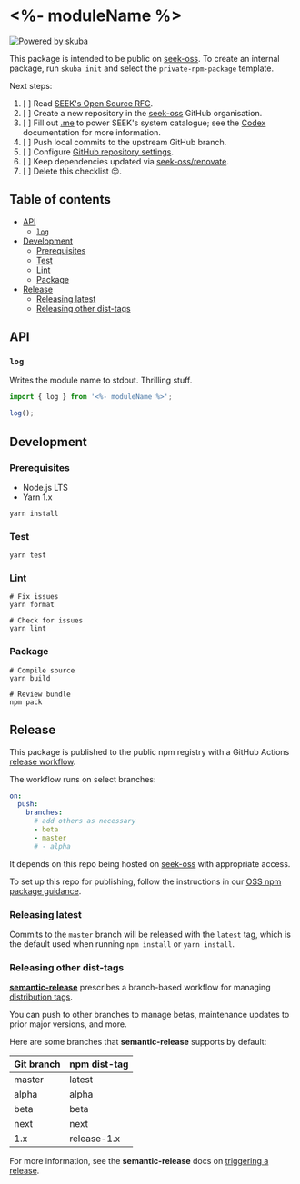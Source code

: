 # <%- moduleName %>

[![Powered by skuba](https://img.shields.io/badge/🤿%20skuba-powered-009DC4)](https://github.com/seek-oss/skuba)

This package is intended to be public on [seek-oss].
To create an internal package,
run `skuba init` and select the `private-npm-package` template.

Next steps:

1. [ ] Read [SEEK's Open Source RFC].
2. [ ] Create a new repository in the [seek-oss] GitHub organisation.
3. [ ] Fill out [.me](.me) to power SEEK's system catalogue;
       see the [Codex] documentation for more information.
4. [ ] Push local commits to the upstream GitHub branch.
5. [ ] Configure [GitHub repository settings].
6. [ ] Keep dependencies updated via [seek-oss/renovate].
7. [ ] Delete this checklist 😌.

## Table of contents

- [API](#api)
  - [`log`](#log)
- [Development](#development)
  - [Prerequisites](#prerequisites)
  - [Test](#test)
  - [Lint](#lint)
  - [Package](#package)
- [Release](#release)
  - [Releasing latest](#releasing-latest)
  - [Releasing other dist-tags](#releasing-other-dist-tags)

## API

### `log`

Writes the module name to stdout.
Thrilling stuff.

```typescript
import { log } from '<%- moduleName %>';

log();
```

## Development

### Prerequisites

- Node.js LTS
- Yarn 1.x

```shell
yarn install
```

### Test

```shell
yarn test
```

### Lint

```shell
# Fix issues
yarn format

# Check for issues
yarn lint
```

### Package

```shell
# Compile source
yarn build

# Review bundle
npm pack
```

## Release

This package is published to the public npm registry with a GitHub Actions [release workflow].

The workflow runs on select branches:

```yaml
on:
  push:
    branches:
      # add others as necessary
      - beta
      - master
      # - alpha
```

It depends on this repo being hosted on [seek-oss] with appropriate access.

To set up this repo for publishing, follow the instructions in our [OSS npm package guidance].

### Releasing latest

Commits to the `master` branch will be released with the `latest` tag,
which is the default used when running `npm install` or `yarn install`.

### Releasing other dist-tags

**[semantic-release]** prescribes a branch-based workflow for managing [distribution tags].

You can push to other branches to manage betas, maintenance updates to prior major versions, and more.

Here are some branches that **semantic-release** supports by default:

| Git branch | npm dist-tag |
| :--------- | :----------- |
| master     | latest       |
| alpha      | alpha        |
| beta       | beta         |
| next       | next         |
| 1.x        | release-1.x  |

For more information, see the **semantic-release** docs on [triggering a release].

[codex]: https://codex.ssod.skinfra.xyz/docs
[distribution tags]: https://docs.npmjs.com/adding-dist-tags-to-packages
[oss npm package guidance]: https://github.com/SEEK-Jobs/seek-oss-ci/blob/master/NPM_PACKAGES.md#access-to-publish-to-npm
[release workflow]: .github/workflows/release.yml
[seek-oss]: https://github.com/seek-oss
[github repository settings]: https://github.com/<%-orgName%>/<%-repoName%>/settings
[seek's open source rfc]: https://rfc.skinfra.xyz/RFC016-Open-Source.html
[seek-oss/renovate]: https://github.com/organizations/seek-oss/settings/installations/84568
[semantic-release]: https://github.com/semantic-release/semantic-release
[triggering a release]: https://github.com/semantic-release/semantic-release/#triggering-a-release
